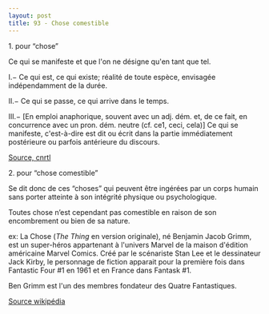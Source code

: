 ```yaml
---
layout: post
title: 93 - Chose comestible
---
```


<p>1. pour “chose”</p>

<p>Ce qui se manifeste et que l'on ne désigne qu'en tant que tel.</p>

<p>I.− Ce qui est, ce qui existe; réalité de toute espèce, envisagée indépendamment de la durée.</p>

<p>II.− Ce qui se passe, ce qui arrive dans le temps.</p>

<p>III.− [En emploi anaphorique, souvent avec un adj. dém. et, de ce fait, en concurrence avec un pron. dém. neutre (cf. ce1, ceci, cela)] Ce qui se manifeste, c'est-à-dire est dit ou écrit dans la partie immédiatement postérieure ou parfois antérieure du discours.</p>

<a href="http://www.cnrtl.fr/lexicographie/chose">Source, cnrtl</a>

<p>2. pour “chose comestible”</p>

<p>Se dit donc de ces “choses” qui peuvent être ingérées par un corps humain sans porter atteinte à son intégrité physique ou psychologique.</p>

<p>Toutes chose n’est cependant pas comestible en raison de son encombrement ou bien de sa nature.</p>

<p>ex: La Chose (<em>The Thing</em> en version originale), né Benjamin Jacob Grimm, est un super-héros appartenant à l'univers Marvel de la maison d'édition américaine Marvel Comics. Créé par le scénariste Stan Lee et le dessinateur Jack Kirby, le personnage de fiction apparait pour la première fois dans Fantastic Four #1 en 1961 et en France dans Fantask #1.</p>
<p>Ben Grimm est l'un des membres fondateur des Quatre Fantastiques.</p>
<a href="https://fr.wikipedia.org/wiki/La_Chose_(comics)">Source wikipédia</a>
 

